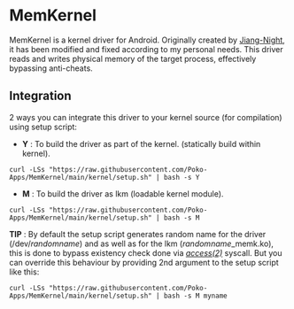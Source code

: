# MemKernel
MemKernel is a kernel driver for Android. Originally created by [Jiang-Night](https://github.com/Jiang-Night/Kernel_driver_hack), it has been modified and fixed according to my personal needs. This driver reads and writes physical memory of the target process, effectively bypassing anti-cheats.

## Integration
2 ways you can integrate this driver to your kernel source (for compilation) using setup script:
* __Y__ : To build the driver as part of the kernel. (statically build within kernel).
```
curl -LSs "https://raw.githubusercontent.com/Poko-Apps/MemKernel/main/kernel/setup.sh" | bash -s Y
```
* __M__ : To build the driver as lkm (loadable kernel module).
```
curl -LSs "https://raw.githubusercontent.com/Poko-Apps/MemKernel/main/kernel/setup.sh" | bash -s M
```

**TIP** : By default the setup script generates random name for the driver (/dev/*randomname*) and as well as for the lkm (*randomname*_memk.ko), this is done to bypass existency check done via [*access(2)*](https://man7.org/linux/man-pages/man2/access.2.html) syscall. But you can override this behaviour by providing 2nd argument to the setup script like this:

```curl -LSs "https://raw.githubusercontent.com/Poko-Apps/MemKernel/main/kernel/setup.sh" | bash -s M myname```
